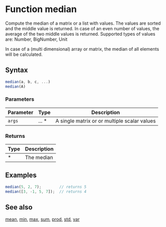 <!-- Note: This file is automatically generated from source code comments. Changes made in this file will be overridden. -->

# Function median

Compute the median of a matrix or a list with values. The values are
sorted and the middle value is returned. In case of an even number of
values, the average of the two middle values is returned.
Supported types of values are: Number, BigNumber, Unit

In case of a (multi dimensional) array or matrix, the median of all
elements will be calculated.


## Syntax

```js
median(a, b, c, ...)
median(A)
```

### Parameters

Parameter | Type | Description
--------- | ---- | -----------
`args` | ... * | A single matrix or or multiple scalar values

### Returns

Type | Description
---- | -----------
* | The median


## Examples

```js
median(5, 2, 7);        // returns 5
median([3, -1, 5, 7]);  // returns 4
```


## See also

[mean](mean.md),
[min](min.md),
[max](max.md),
[sum](sum.md),
[prod](prod.md),
[std](std.md),
[var](var.md)

